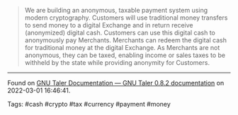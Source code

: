 > We are building an anonymous, taxable payment system using modern cryptography. Customers will use traditional money transfers to send money to a digital Exchange and in return receive (anonymized) digital cash. Customers can use this digital cash to anonymously pay Merchants. Merchants can redeem the digital cash for traditional money at the digital Exchange. As Merchants are not anonymous, they can be taxed, enabling income or sales taxes to be withheld by the state while providing anonymity for Customers.

---
Found on [GNU Taler Documentation — GNU Taler 0.8.2 documentation](https://docs.taler.net/) on 2022-03-01 16:46:41.

Tags: #cash #crypto #tax #currency #payment #money